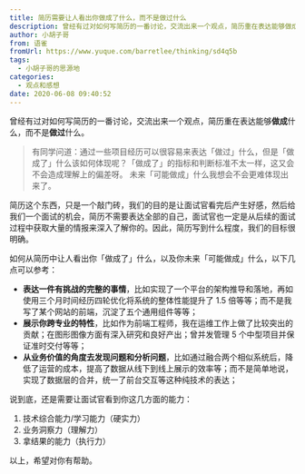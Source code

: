 ```yaml
---
title: 简历需要让人看出你做成了什么，而不是做过什么
description: 曾经有过对如何写简历的一番讨论，交流出来一个观点，简历重在表达能够做成什么，而不是做过什么。有同学问道：通过一些项目经历可以很容易来表达「做过」什么，但是「做成了」什么该如何体现呢？「做成了」的指标和判断标准不太一样，这又会不会造成理解上的偏差呀。 未来「可能做成」什么我想会不会更难体现出来了...
author: 小胡子哥
from: 语雀
fromUrl: https://www.yuque.com/barretlee/thinking/sd4q5b
tags:
  - 小胡子哥的思源地
categories:
  - 观点和感想
date: 2020-06-08 09:40:52
---
```


曾经有过对如何写简历的一番讨论，交流出来一个观点，简历重在表达能够**做成**什么，而不是**做过**什么。

> 有同学问道：通过一些项目经历可以很容易来表达「做过」什么，但是「做成了」什么该如何体现呢？「做成了」的指标和判断标准不太一样，这又会不会造成理解上的偏差呀。 未来「可能做成」什么我想会不会更难体现出来了。



简历这个东西，只是一个敲门砖，我们的目的是让面试官看完后产生好感，然后给我们一个面试的机会，简历不需要表达全部的自己，面试官也一定是从后续的面试过程中获取大量的情报来深入了解你的。因此，简历写到什么程度，我们的目标很明确。


如何从简历中让人看出你「做成了」什么，以及你未来「可能做成」什么，以下几点可以参考：


- **表达一件有挑战的完整的事情**，比如实现了一个平台的架构推导和落地，再如使用三个月时间经历四轮优化将系统的整体性能提升了 1.5 倍等等；而不是我写了某个网站的前端，沉淀了五个通用组件等等；
- **展示你跨专业的特性**，比如作为前端工程师，我在运维工作上做了比较突出的贡献；在图形图像方面有深入研究和良好产出；曾并发管理 5 个中型项目并保证准时交付等等；
- **从业务价值的角度去发现问题和分析问题**，比如通过融合两个相似系统后，降低了运营的成本，提高了数据从线下到线上展示的效率等；而不是简单地说，实现了数据层的合并，统一了前台交互等这种纯技术的表达；



说到底，还是需要让面试官看到你这几方面的能力：


1. 技术综合能力/学习能力（硬实力）
2. 业务洞察力（理解力）
3. 拿结果的能力（执行力）



以上，希望对你有帮助。
